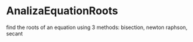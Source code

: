 # AnalizaEquationRoots
find the roots of an equation using 3 methods: bisection, newton raphson, secant
